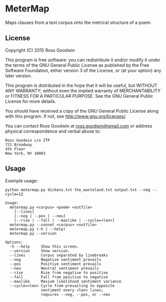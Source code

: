 # MeterMap

Maps clauses from a text corpus onto the metrical structure of a poem

## License

Copyright (C) 2015  Ross Goodwin

This program is free software: you can redistribute it and/or modify
it under the terms of the GNU General Public License as published by
the Free Software Foundation, either version 3 of the License, or
(at your option) any later version.

This program is distributed in the hope that it will be useful,
but WITHOUT ANY WARRANTY; without even the implied warranty of
MERCHANTABILITY or FITNESS FOR A PARTICULAR PURPOSE.  See the
GNU General Public License for more details.

You should have received a copy of the GNU General Public License
along with this program.  If not, see <http://www.gnu.org/licenses/>.

You can contact Ross Goodwin at ross.goodwin@gmail.com or address 
physical correspondence and verbal abuse to:

	Ross Goodwin c/o ITP
	721 Broadway
	4th Floor
	New York, NY 10003

## Usage

Example usage:

`python metermap.py dickens.txt the_wasteland.txt output.txt --neg --cycle=12`

	Usage:
	  metermap.py <corpus> <poem> <outfile> 
	    [--lines]
	    [--neg | --pos | --neu]
	    [--rise | --fall | --maxlike | --cycle=<len>]
	  metermap.py --sonnet <corpus> <outfile>
	  metermap.py (-h | --help)
	  metermap.py --version

	Options:
	  -h --help     Show this screen.
	  --version     Show version.
	  --lines       Corpus separated by linebreaks
	  --neg         Negative sentiment prevails
	  --pos         Positive sentiment prevails
	  --neu         Neutral sentiment prevails
	  --rise        Rise from negative to positive
	  --fall        Fall from positive to negative
	  --maxlike     Maxium likelihood sentiment variance
	  --cycle=<len> Cycle from prevailing to opposite
	                sentiment every <len> lines;
	                requires --neg, --pos, or --neu

